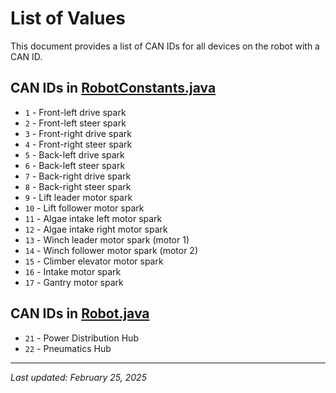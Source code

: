 # List of Values

This document provides a list of CAN IDs for all devices on the robot with a CAN ID.

## CAN IDs in [RobotConstants.java](./../../src/main/java/frc/robot/constants/RobotConstants.java)

- `1` - Front-left drive spark
- `2` - Front-left steer spark
- `3` - Front-right drive spark
- `4` - Front-right steer spark
- `5` - Back-left drive spark
- `6` - Back-left steer spark
- `7` - Back-right drive spark
- `8` - Back-right steer spark
- `9` - Lift leader motor spark
- `10` - Lift follower motor spark
- `11` - Algae intake left motor spark
- `12` - Algae intake right motor spark
- `13` - Winch leader motor spark (motor 1)
- `14` - Winch follower motor spark (motor 2)
- `15` - Climber elevator motor spark
- `16` - Intake motor spark
- `17` - Gantry motor spark

## CAN IDs in [Robot.java](./../../src/main/java/frc/robot/Robot.java)

- `21` - Power Distribution Hub
- `22` - Pneumatics Hub

---
_Last updated: February 25, 2025_
